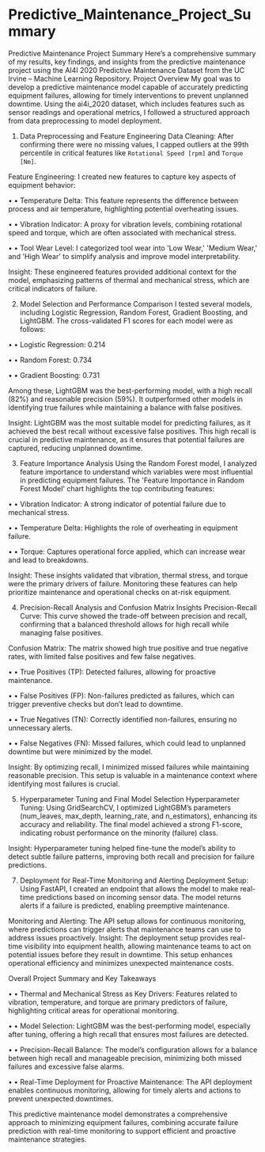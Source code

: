 # Predictive_Maintenance_Project_Summary
Predictive Maintenance Project Summary
Here’s a comprehensive summary of my results, key findings, and insights from the predictive maintenance project using the AI4I 2020 Predictive Maintenance Dataset from the UC Irvine – Machine Learning Repository.
Project Overview
My goal was to develop a predictive maintenance model capable of accurately predicting equipment failures, allowing for timely interventions to prevent unplanned downtime. Using the ai4i_2020 dataset, which includes features such as sensor readings and operational metrics, I followed a structured approach from data preprocessing to model deployment.
1. Data Preprocessing and Feature Engineering
Data Cleaning: After confirming there were no missing values, I capped outliers at the 99th percentile in critical features like `Rotational Speed [rpm]` and `Torque [Nm]`.

Feature Engineering: I created new features to capture key aspects of equipment behavior:

•	• Temperature Delta: This feature represents the difference between process and air temperature, highlighting potential overheating issues.

•	• Vibration Indicator: A proxy for vibration levels, combining rotational speed and torque, which are often associated with mechanical stress.

•	• Tool Wear Level: I categorized tool wear into 'Low Wear,' 'Medium Wear,' and 'High Wear' to simplify analysis and improve model interpretability.

Insight: These engineered features provided additional context for the model, emphasizing patterns of thermal and mechanical stress, which are critical indicators of failure.

2. Model Selection and Performance Comparison
I tested several models, including Logistic Regression, Random Forest, Gradient Boosting, and LightGBM. The cross-validated F1 scores for each model were as follows:

•	• Logistic Regression: 0.214

•	• Random Forest: 0.734

•	• Gradient Boosting: 0.731

Among these, LightGBM was the best-performing model, with a high recall (82%) and reasonable precision (59%). It outperformed other models in identifying true failures while maintaining a balance with false positives.

Insight: LightGBM was the most suitable model for predicting failures, as it achieved the best recall without excessive false positives. This high recall is crucial in predictive maintenance, as it ensures that potential failures are captured, reducing unplanned downtime.

3. Feature Importance Analysis
Using the Random Forest model, I analyzed feature importance to understand which variables were most influential in predicting equipment failures. The 'Feature Importance in Random Forest Model' chart highlights the top contributing features:

•	• Vibration Indicator: A strong indicator of potential failure due to mechanical stress.

•	• Temperature Delta: Highlights the role of overheating in equipment failure.

•	• Torque: Captures operational force applied, which can increase wear and lead to breakdowns.

Insight: These insights validated that vibration, thermal stress, and torque were the primary drivers of failure. Monitoring these features can help prioritize maintenance and operational checks on at-risk equipment.

4. Precision-Recall Analysis and Confusion Matrix Insights
Precision-Recall Curve: This curve showed the trade-off between precision and recall, confirming that a balanced threshold allows for high recall while managing false positives.

Confusion Matrix: The matrix showed high true positive and true negative rates, with limited false positives and few false negatives.

•	• True Positives (TP): Detected failures, allowing for proactive maintenance.

•	• False Positives (FP): Non-failures predicted as failures, which can trigger preventive checks but don’t lead to downtime.

•	• True Negatives (TN): Correctly identified non-failures, ensuring no unnecessary alerts.

•	• False Negatives (FN): Missed failures, which could lead to unplanned downtime but were minimized by the model.

Insight: By optimizing recall, I minimized missed failures while maintaining reasonable precision. This setup is valuable in a maintenance context where identifying most failures is crucial.

5. Hyperparameter Tuning and Final Model Selection
Hyperparameter Tuning: Using GridSearchCV, I optimized LightGBM’s parameters (num_leaves, max_depth, learning_rate, and n_estimators), enhancing its accuracy and reliability. The final model achieved a strong F1-score, indicating robust performance on the minority (failure) class.

Insight: Hyperparameter tuning helped fine-tune the model’s ability to detect subtle failure patterns, improving both recall and precision for failure predictions.

7. Deployment for Real-Time Monitoring and Alerting
Deployment Setup: Using FastAPI, I created an endpoint that allows the model to make real-time predictions based on incoming sensor data. The model returns alerts if a failure is predicted, enabling preemptive maintenance.

Monitoring and Alerting: The API setup allows for continuous monitoring, where predictions can trigger alerts that maintenance teams can use to address issues proactively.
Insight: The deployment setup provides real-time visibility into equipment health, allowing maintenance teams to act on potential issues before they result in downtime. This setup enhances operational efficiency and minimizes unexpected maintenance costs.

Overall Project Summary and Key Takeaways

•	• Thermal and Mechanical Stress as Key Drivers: Features related to vibration, temperature, and torque are primary predictors of failure, highlighting critical areas for operational monitoring.

•	• Model Selection: LightGBM was the best-performing model, especially after tuning, offering a high recall that ensures most failures are detected.

•	• Precision-Recall Balance: The model’s configuration allows for a balance between high recall and manageable precision, minimizing both missed failures and excessive false alarms.

•	• Real-Time Deployment for Proactive Maintenance: The API deployment enables continuous monitoring, allowing for timely alerts and actions to prevent unexpected downtimes.

This predictive maintenance model demonstrates a comprehensive approach to minimizing equipment failures, combining accurate failure prediction with real-time monitoring to support efficient and proactive maintenance strategies.
